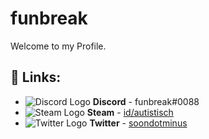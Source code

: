 # funbreak
Welcome to my Profile.

## 🔗 Links:
- ![Discord Logo](https://i.imgur.com/002xgns.png) __Discord__ - funbreak#0088
- ![Steam Logo](https://i.imgur.com/RAjZrQb.png) __Steam__ - [id/autistisch](https://steamcommunity.com/id/autistisch)
- ![Twitter Logo](https://www.twitter.com/favicon.ico) __Twitter__ - [soondotminus](https://twitter.com/soondotminus)

